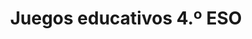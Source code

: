 ---
title: "Juegos educativos 4.º ESO"  # Add a page title.
summary: "Juegos educativos de Física y Química de 4.º ESO."  # Add a page description.
type: "widget_page"  # Page type is a Widget Page
url: "recursos-fisica-quimica/juegos-educativos/4eso"
---